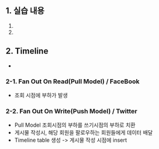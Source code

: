 ## 1. 실습 내용

   1. 
   2. 


 
 ## 2. Timeline
- 
     
      
### 2-1. Fan Out On Read(Pull Model) / FaceBook
- 조회 시점에 부하가 발생

### 2-2. Fan Out On Write(Push Model) / Twitter
- Pull Model 조회시점의 부하를 쓰기시점의 부하로 치환
- 게시물 작성시, 해당 회원을 팔로우하는 회원들에게 데이터 배달
- Timeline table 생성 -> 게시물 작성 시점에 insert
  
      
      
